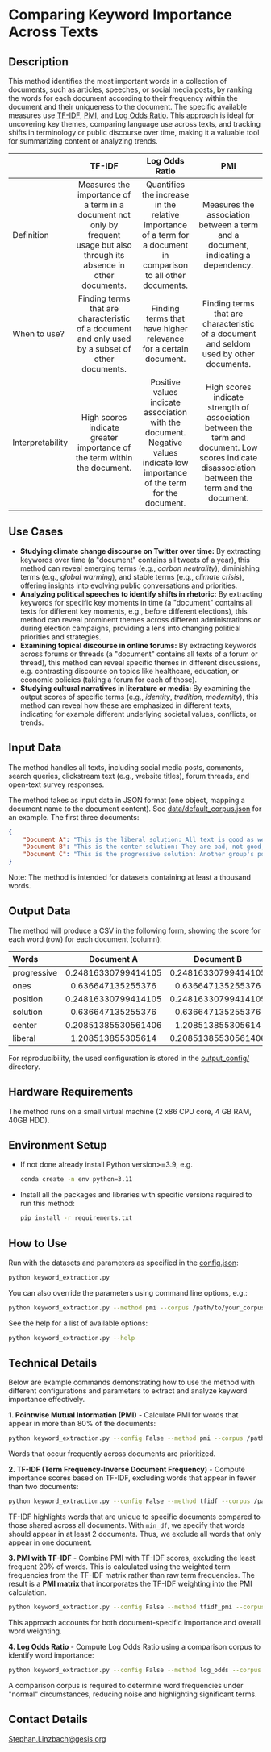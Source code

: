 # Comparing Keyword Importance Across Texts

## Description

This method identifies the most important words in a collection of documents, such as articles, speeches, or social media posts, by ranking the words for each document according to their frequency within the document and their uniqueness to the document. The specific available measures use [TF-IDF](https://en.wikipedia.org/wiki/Tf%E2%80%93idf), [PMI](https://en.wikipedia.org/wiki/Pointwise_mutual_information), and [Log Odds Ratio](https://en.wikipedia.org/wiki/Odds_ratio). This approach is ideal for uncovering key themes, comparing language use across texts, and tracking shifts in terminology or public discourse over time, making it a valuable tool for summarizing content or analyzing trends.

|   | TF-IDF | Log Odds Ratio | PMI |
|:-----------------|:----------------:|:----------------:|:----------------:|
| Definition | Measures the importance of a term in a document not only by frequent usage but also through its absence in other documents. | Quantifies the increase in the relative importance of a term for a document in comparison to all other documents. | Measures the association between a term and a document, indicating a dependency. |
| When to use? | Finding terms that are characteristic of a document and only used by a subset of other documents. | Finding terms that have higher relevance for a certain document. | Finding terms that are characteristic of a document and seldom used by other documents. |
| Interpretability | High scores indicate greater importance of the term within the document. | Positive values indicate association with the document. Negative values indicate low importance of the term for the document. | High scores indicate strength of association between the term and document. Low scores indicate disassociation between the term and the document. |

## Use Cases

* __Studying climate change discourse on Twitter over time:__ By extracting keywords over time (a "document" contains all tweets of a year), this method can reveal emerging terms (e.g., *carbon neutrality*), diminishing terms (e.g., *global warming*), and stable terms (e.g., *climate crisis*), offering insights into evolving public conversations and priorities.
* __Analyzing political speeches to identify shifts in rhetoric:__ By extracting keywords for specific key moments in time (a "document" contains all texts for different key moments, e.g., before different elections), this method can reveal prominent themes across different administrations or during election campaigns, providing a lens into changing political priorities and strategies.
* __Examining topical discourse in online forums:__ By extracting keywords across forums or threads (a "document" contains all texts of a forum or thread), this method can reveal specific themes in different discussions, e.g. contrasting discourse on topics like healthcare, education, or economic policies (taking a forum for each of those).
* __Studying cultural narratives in literature or media:__ By examining the output scores of specific terms (e.g., *identity*, *tradition*, *modernity*), this method can reveal how these are emphasized in different texts, indicating for example different underlying societal values, conflicts, or trends.

## Input Data

The method handles all texts, including social media posts, comments, search queries, clickstream text (e.g., website titles), forum threads, and open-text survey responses.

The method takes as input data in JSON format (one object, mapping a document name to the document content). See [data/default_corpus.json](/data/default_corpus.json) for an example. The first three documents:

```JSON
{
    "Document A": "This is the liberal solution: All text is good as well as bad. The good one has to take his own position. We are the liberal ones. Not the center nor the progressive ones.",
    "Document B": "This is the center solution: They are bad, not good, if everyone remains in his own position we are all alone which is bad. We are the center ones. Not the progressive nor the liberal ones.",
    "Document C": "This is the progressive solution: Another group's position is the problem. They don't move from their position. We are the progressive ones. Not the liberal nor the center ones."
}
```

Note: The method is intended for datasets containing at least a thousand words.

## Output Data

The method will produce a CSV in the following form, showing the score for each word (row) for each document (column):

| Words       |     Document A      |     Document B      |     Document C      |
|:------------|:-------------------:|:-------------------:|--------------------:|
| progressive | 0.24816330799414105 | 0.24816330799414105 | 1.2392023539955106  |
| ones        | 0.636647135255376   | 0.636647135255376   | 0.6276861812567451  |
| position    | 0.24816330799414105 | 0.24816330799414105 | 1.2392023539955106  |
| solution    | 0.636647135255376   | 0.636647135255376   | 0.6276861812567451  |
| center      | 0.20851385530561406 | 1.208513855305614   | 0.19955290130698336 |
| liberal     | 1.208513855305614   | 0.20851385530561406 | 0.19955290130698336 |

For reproducibility, the used configuration is stored in the [output_config/](./output_config) directory.

## Hardware Requirements

The method runs on a small virtual machine (2 x86 CPU core, 4 GB RAM, 40GB HDD).

## Environment Setup

- If not done already install Python version>=3.9, e.g.
  
  ```bash
  conda create -n env python=3.11
  ```

- Install all the packages and libraries with specific versions required to run this method:
  
  ```bash
  pip install -r requirements.txt
  ```

## How to Use

Run with the datasets and parameters as specified in the [config.json](config.json):

```bash
python keyword_extraction.py
```

You can also override the parameters using command line options, e.g.:

```bash
python keyword_extraction.py --method pmi --corpus /path/to/your_corpus.json
```

See the help for a list of available options:

```bash
python keyword_extraction.py --help
```

## Technical Details

Below are example commands demonstrating how to use the method with different configurations and parameters to extract and analyze keyword importance effectively.

__1. Pointwise Mutual Information (PMI)__ - Calculate PMI for words that appear in more than 80% of the documents:

```bash
python keyword_extraction.py --config False --method pmi --corpus /path/to/your_corpus.json --more_freq_than 80
```

Words that occur frequently across documents are prioritized.

__2. TF-IDF (Term Frequency-Inverse Document Frequency)__ - Compute importance scores based on TF-IDF, excluding words that appear in fewer than two documents:

```bash
python keyword_extraction.py --config False --method tfidf --corpus /path/to/your_corpus.json --min_df 2
```

TF-IDF highlights words that are unique to specific documents compared to those shared across all documents. With `min_df`, we specify that words should appear in at least 2 documents. Thus, we exclude all words that only appear in one document.

__3. PMI with TF-IDF__ - Combine PMI with TF-IDF scores, excluding the least frequent 20% of words. This is calculated using the weighted term frequencies from the TF-IDF matrix rather than raw term frequencies. The result is a __PMI matrix__ that incorporates the TF-IDF weighting into the PMI calculation.

```bash
python keyword_extraction.py --config False --method tfidf_pmi --corpus /path/to/your_corpus.json --less_freq_than 20
```

This approach accounts for both document-specific importance and overall word weighting.

__4. Log Odds Ratio__ - Compute Log Odds Ratio using a comparison corpus to identify word importance:

```bash
python keyword_extraction.py --config False --method log_odds --corpus /path/to/your_corpus.json --comparison_corpus /path/to/your_comparison_corpus.json 
```

A comparison corpus is required to determine word frequencies under "normal" circumstances, reducing noise and highlighting significant terms.

## Contact Details

[Stephan.Linzbach\@gesis.org](mailto:Stephan.Linzbach@gesis.org)
